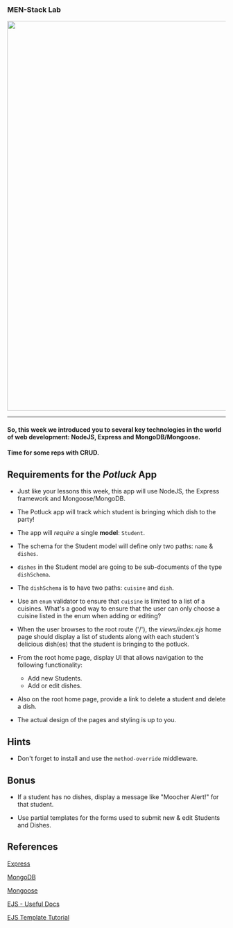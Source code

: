 ### MEN-Stack Lab
<img src="https://i.imgur.com/CHIRiWW.png" style="display:block;margin:0 auto" width="900">

---
#### So, this week we introduced you to several key technologies in the world of web development: NodeJS, Express and MongoDB/Mongoose.

#### Time for some reps with CRUD.

## Requirements for the _Potluck_ App
- Just like your lessons this week, this app will use NodeJS, the Express framework and Mongoose/MongoDB.

- The Potluck app will track which student is bringing which dish to the party!

- The app will _require_ a single **model**: `Student`.

- The schema for the Student model will define only two paths: `name` & `dishes`.

- `dishes` in the Student model are going to be sub-documents of the type `dishSchema`.

- The `dishSchema` is to have two paths: `cuisine` and `dish`.

- Use an `enum` validator to ensure that `cuisine` is limited to a list of a cuisines.  What's a good way to ensure that the user can only choose a cuisine listed in the enum when adding or editing?

- When the user browses to the root route ('/'), the _views/index.ejs_ home page should display a list of students along with each student's delicious dish(es) that the student is bringing to the potluck.

- From the root home page, display UI that allows navigation to the following functionality:
	- Add new Students.
	- Add or edit dishes.

- Also on the root home page, provide a link to delete a student and delete a dish.

- The actual design of the pages and styling is up to you.

## Hints

- Don't forget to install and use the `method-override` middleware.

## Bonus

- If a student has no dishes, display a message like "Moocher Alert!" for that student.

- Use partial templates for the forms used to submit new & edit Students and Dishes.



## References

[Express](http://expressjs.com/)

[MongoDB](http://www.mongodb.org/)

[Mongoose](http://mongoosejs.com/)

[EJS - Useful Docs](http://ejs.co/)

[EJS Template Tutorial](https://scotch.io/tutorials/use-ejs-to-template-your-node-application)

